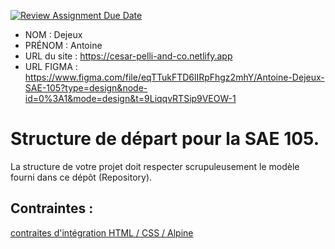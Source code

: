 [![Review Assignment Due Date](https://classroom.github.com/assets/deadline-readme-button-24ddc0f5d75046c5622901739e7c5dd533143b0c8e959d652212380cedb1ea36.svg)](https://classroom.github.com/a/kGMeGFDJ)
- NOM : Dejeux
- PRÉNOM : Antoine
- URL du site : https://cesar-pelli-and-co.netlify.app
- URL FIGMA : https://www.figma.com/file/eqTTukFTD6lIRpFhgz2mhY/Antoine-Dejeux-SAE-105?type=design&node-id=0%3A1&mode=design&t=9LiqqvRTSip9VEOW-1

# Structure de départ pour la SAE 105.

La structure de votre projet doit respecter scrupuleusement le modèle fourni dans ce dépôt (Repository).

## Contraintes :
[contraites d'intégration HTML / CSS / Alpine](https://moodle.univ-fcomte.fr/mod/page/view.php?id=645799)

